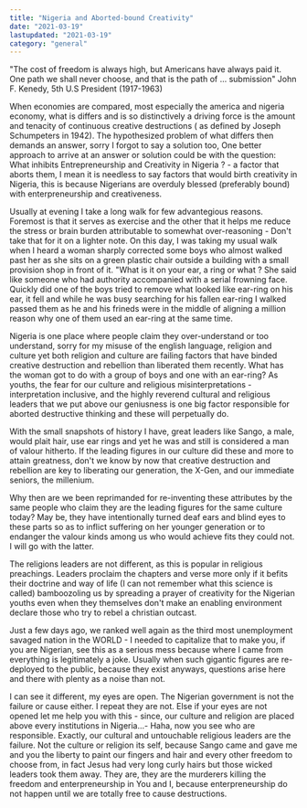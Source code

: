 ```yaml
---
title: "Nigeria and Aborted-bound Creativity"
date: "2021-03-19"
lastupdated: "2021-03-19"
category: "general"
---
```


"The cost of freedom is always high, but Americans have always paid it. One path we shall never choose, and that is the path of ... submission" John F. Kenedy, 5th U.S President (1917-1963)

When economies are compared, most especially the america and nigeria economy, what is differs and is so distinctively a driving force is the amount and tenacity of continuous creative destructions ( as defined by Joseph Schumpeters in 1942). The hypothesized problem of what differs then demands an answer, sorry I forgot to say a solution too, One better approach to arrive at an answer or solution could be with the question: What inhibits Entrepreneurship and Creativity in Nigeria ? - a factor that aborts them, I mean it is needless to say factors that would birth creativity in Nigeria, this is because Nigerians are overduly blessed (preferably bound) with enterpreneurship and creativeness.

Usually at evening I take a long walk for few advantegious reasons. Foremost is that it serves as exercise and the other that it helps me reduce the stress or brain burden attributable to somewhat over-reasoning - Don't take that for it on a lighter note. On this day, I was taking my usual walk when I heard a woman sharply corrected some boys who almost walked past her as she sits on a green plastic chair outside a building with a small provision shop in front of it. "What is it on your ear, a ring or what ? She said like someone who had authority accompanied with a serial frowning face. Quickly did one of the boys tried to remove what looked like ear-ring on his ear, it fell and while he was busy searching for his fallen ear-ring I walked passed them as he and his frineds were in the middle of aligning a million reason why one of them used an ear-ring at the same time.

Nigeria is one place where people claim they over-understand or too understand, sorry for my misuse of the english language, religion and culture yet both religion and culture are failing factors that have binded creative destruction and rebellion than liberated them recently. What has the woman got to do with a group of boys and one with an ear-ring? As youths, the fear for our culture and religious misinterpretations - interpretation inclusive, and the highly reverend cultural and religious leaders that we put above our geniusness is one big factor responsible for aborted destructive thinking and these will perpetually do.

With the small snapshots of history I have, great leaders like Sango, a male, would plait hair, use ear rings and yet he was and still is considered a man of valour hitherto.  If the leading figures in our culture did these and more to attain greatness, don't we know by now that creative destruction and rebellion are key to liberating our generation, the X-Gen, and our immediate seniors, the millenium.

Why then are we been reprimanded for re-inventing these attributes by the same people who claim they are the leading figures for the same culture today? May be, they have intentionally turned deaf ears and blind eyes to these parts so as to inflict suffering on her younger generation or to endanger the valour kinds among us who would achieve fits they could not. I will go with the latter. 

The religions leaders are not different, as this is popular in religious preachings. Leaders proclaim the chapters and verse more only if it befits their doctrine and way of life (I can not remember what this science is called) bamboozoling us by spreading a prayer of creativity for the Nigerian youths even when they themselves don't make an enabling environment declare those who try to rebel a christian outcast.

Just a few days ago, we ranked well again as the third most unemployment savaged nation in the WORLD - I needed to capitalize that to make you, if you are Nigerian, see this as a serious mess because where I came from everything is legitimately a joke. Usually when such gigantic figures are re-deployed to the public, because they exist anyways, questions arise here and there with plenty as a noise than not.

I can see it different, my eyes are open. The Nigerian government is not the failure or cause either. I repeat they are not. Else if your eyes are not opened let me help you with this - since, our culture and religion are placed above every institutions in Nigeria...- Haha, now you see who are responsible. Exactly, our cultural and untouchable religious leaders are the failure. Not the culture or religion its self, because Sango came and gave me and you the liberty to paint our fingers and hair and every other freedom to choose from, in fact Jesus had very long curly hairs but those wicked leaders took them away. They are, they are the murderers killing the freedom and enterpreneurship in You and I, because enterpreneurship do not happen until we are totally free to cause destructions.